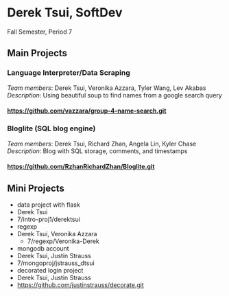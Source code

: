 Derek Tsui, SoftDev
=======
Fall Semester, Period 7

## Main Projects

### Language Interpreter/Data Scraping
*Team members*: Derek Tsui, Veronika Azzara, Tyler Wang, Lev Akabas
*Description*: Using beautiful soup to find names from a google search query
#### https://github.com/vazzara/group-4-name-search.git

### Bloglite (SQL blog engine)
*Team members*: Derek Tsui, Richard Zhan, Angela Lin, Kyler Chase
*Description*: Blog with SQL storage, comments, and timestamps
#### https://github.com/RzhanRichardZhan/Bloglite.git

## Mini Projects

 * data project with flask
  * Derek Tsui
  * 7/intro-proj1/derektsui
 * regexp
  * Derek Tsui, Veronika Azzara
	* 7/regexp/Veronika-Derek
 * mongodb account
  * Derek Tsui, Justin Strauss
  * 7/mongoproj/jstrauss_dtsui
 * decorated login project
  * Derek Tsui, Justin Strauss
  * https://github.com/justinstrauss/decorate.git
